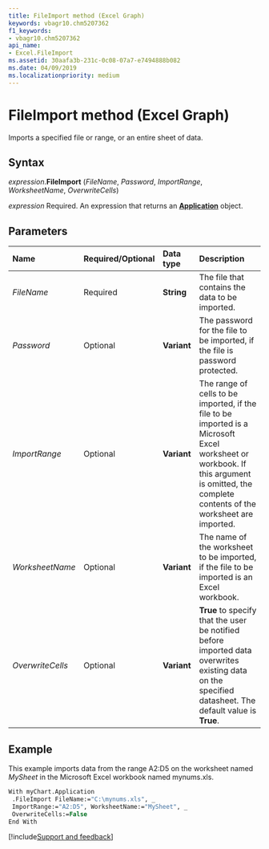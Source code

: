 ```yaml
---
title: FileImport method (Excel Graph)
keywords: vbagr10.chm5207362
f1_keywords:
- vbagr10.chm5207362
api_name:
- Excel.FileImport
ms.assetid: 30aafa3b-231c-0c08-07a7-e7494888b082
ms.date: 04/09/2019
ms.localizationpriority: medium
---
```



# FileImport method (Excel Graph)

Imports a specified file or range, or an entire sheet of data.

## Syntax

_expression_.**FileImport** (_FileName_, _Password_, _ImportRange_, _WorksheetName_, _OverwriteCells_)

_expression_ Required. An expression that returns an **[Application](excel.application-graph-object.md)** object.

## Parameters

|Name|Required/Optional|Data type|Description|
|:-----|:-----|:-----|:-----|
|_FileName_ |Required |**String**|The file that contains the data to be imported.|
|_Password_ |Optional |**Variant**|The password for the file to be imported, if the file is password protected.|
|_ImportRange_ |Optional |**Variant**|The range of cells to be imported, if the file to be imported is a Microsoft Excel worksheet or workbook. If this argument is omitted, the complete contents of the worksheet are imported.|
|_WorksheetName_ |Optional |**Variant**|The name of the worksheet to be imported, if the file to be imported is an Excel workbook.|
|_OverwriteCells_ |Optional |**Variant**|**True** to specify that the user be notified before imported data overwrites existing data on the specified datasheet. The default value is **True**.|

## Example

This example imports data from the range A2:D5 on the worksheet named _MySheet_ in the Microsoft Excel workbook named mynums.xls.

```vb
With myChart.Application 
 .FileImport FileName:="C:\mynums.xls", _ 
 ImportRange:="A2:D5", WorksheetName:="MySheet", _ 
 OverwriteCells:=False 
End With
```


[!include[Support and feedback](~/includes/feedback-boilerplate.md)]
